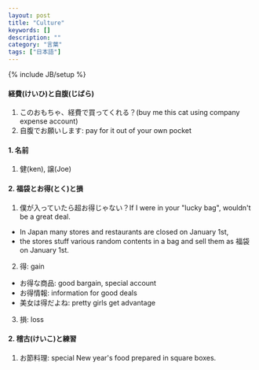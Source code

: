 ```yaml
---
layout: post
title: "Culture"
keywords: []
description: ""
category: "言葉"
tags: ["日本語"]
---
```

{% include JB/setup %}

#### 経費(けいひ)と自腹(じばら)
1. このおもちゃ、経費で買ってくれる？(buy me this cat using company expense account)
2. 自腹でお願いします: pay for it out of your own pocket


#### 1. 名前
1. 健(ken), 譲(Joe) 

#### 2. 福袋とお得(とく)と損
1. 僕が入っていたら超お得じゃない？If I were in your "lucky bag", wouldn't be a great deal.
- In Japan many stores and restaurants are closed on January 1st, 
- the stores stuff various random contents in a bag and sell them as 福袋 on January 1st.

2. 得: gain
- お得な商品: good bargain, special account
- お得情報: information for good deals
- 美女は得だよね: pretty girls get advantage
3. 損: loss


#### 2. 稽古(けいこ)と練習
1. お節料理: special New year's food prepared in square boxes.

